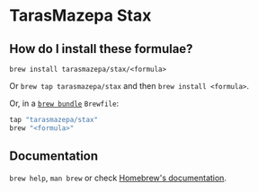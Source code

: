 # TarasMazepa Stax

## How do I install these formulae?

`brew install tarasmazepa/stax/<formula>`

Or `brew tap tarasmazepa/stax` and then `brew install <formula>`.

Or, in a [`brew bundle`](https://github.com/Homebrew/homebrew-bundle) `Brewfile`:

```ruby
tap "tarasmazepa/stax"
brew "<formula>"
```

## Documentation

`brew help`, `man brew` or check [Homebrew's documentation](https://docs.brew.sh).
